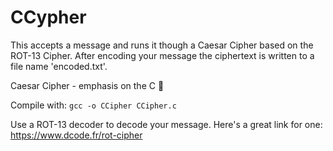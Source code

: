 # CCypher
This accepts a message and runs it though a Caesar Cipher based on the ROT-13 Cipher. After encoding your message the ciphertext is written to a file name 'encoded.txt'.

Caesar Cipher - emphasis on the C 🙂

Compile with: `gcc -o CCipher CCipher.c`

Use a ROT-13 decoder to decode your message.
Here's a great link for one: https://www.dcode.fr/rot-cipher
